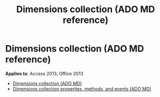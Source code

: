 ﻿---
title: Dimensions collection (ADO MD reference)
TOCTitle: Dimensions collection (ADO MD)
ms:assetid: 34f1e116-2940-4ac1-aaea-9b92002cf182
ms:mtpsurl: https://msdn.microsoft.com/library/JJ249113(v=office.15)
ms:contentKeyID: 48544138
ms.date: 09/18/2015
mtps_version: v=office.15
---

# Dimensions collection (ADO MD reference)

**Applies to**: Access 2013, Office 2013

- [Dimensions collection (ADO MD)](dimensions-collection-ado-md.md)
- [Dimensions collection properties, methods, and events (ADO MD)](dimensions-collection-properties-methods-and-events-ado-md.md)

